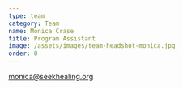 ```yaml
---
type: team
category: Team
name: Monica Crase
title: Program Assistant
image: /assets/images/team-headshot-monica.jpg
order: 8
---
```


<monica@seekhealing.org>